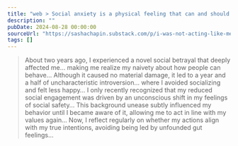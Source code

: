 ```yaml
---
title: "web > Social anxiety is a physical feeling that can and should be overcome"
description: ""
pubDate: 2024-08-28 00:00:00
sourceUrl: "https://sashachapin.substack.com/p/i-was-not-acting-like-me-are-you"
tags: []
---
```


> About two years ago, I experienced a novel social betrayal that deeply affected me… making me realize my naivety about how people can behave… Although it caused no material damage, it led to a year and a half of uncharacteristic introversion… where I avoided socializing and felt less happy… I only recently recognized that my reduced social engagement was driven by an unconscious shift in my feelings of social safety… This background unease subtly influenced my behavior until I became aware of it, allowing me to act in line with my values again… Now, I reflect regularly on whether my actions align with my true intentions, avoiding being led by unfounded gut feelings…